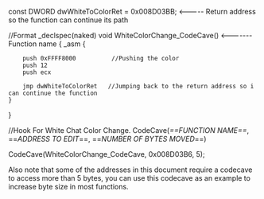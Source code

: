 const DWORD dwWhiteToColorRet = 0x008D03BB;  <----- Return address so the function can continue its path

//Format
_declspec(naked) void WhiteColorChange_CodeCave()  <------- Function name
{
	_asm {

		push 0xFFFF8000          //Pushing the color
		push 12            
		push ecx

		jmp dwWhiteToColorRet   //Jumping back to the return address so i can continue the function
	}
}

//Hook For White Chat Color Change.
CodeCave(*==FUNCTION NAME==*, ==*ADDRESS TO EDIT*==, ==*NUMBER OF BYTES MOVED*==)

CodeCave(WhiteColorChange_CodeCave, 0x008D03B6, 5);



Also note that some of the addresses in this document require a codecave to access more than 5 bytes, you can use this codecave as an example to increase byte size in most functions.


